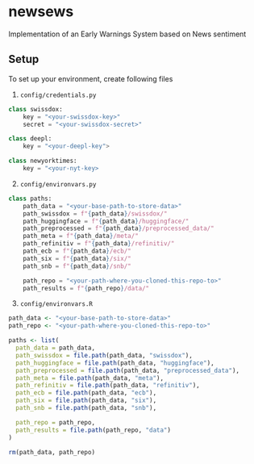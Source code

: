 # newsews

Implementation of an Early Warnings System based on News sentiment



## Setup

To set up your environment, create following files

1. `config/credentials.py`
```py
class swissdox:
    key = "<your-swissdox-key>"
    secret = "<your-swissdox-secret>"

class deepl:
    key = "<your-deepl-key">

class newyorktimes:
    key = "<your-nyt-key>
```

2. `config/environvars.py`
```py
class paths:
    path_data = "<your-base-path-to-store-data>"
    path_swissdox = f"{path_data}/swissdox/"
    path_huggingface = f"{path_data}/huggingface/"
    path_preprocessed = f"{path_data}/preprocessed_data/"
    path_meta = f"{path_data}/meta/"
    path_refinitiv = f"{path_data}/refinitiv/"
    path_ecb = f"{path_data}/ecb/"
    path_six = f"{path_data}/six/"
    path_snb = f"{path_data}/snb/"

    path_repo = "<your-path-where-you-cloned-this-repo-to>"
    path_results = f"{path_repo}/data/"
```

3. `config/environvars.R`
```r
path_data <- "<your-base-path-to-store-data>"
path_repo <- "<your-path-where-you-cloned-this-repo-to>"

paths <- list(
  path_data = path_data,
  path_swissdox = file.path(path_data, "swissdox"),
  path_huggingface = file.path(path_data, "huggingface"),
  path_preprocessed = file.path(path_data, "preprocessed_data"),
  path_meta = file.path(path_data, "meta"),
  path_refinitiv = file.path(path_data, "refinitiv"),
  path_ecb = file.path(path_data, "ecb"),
  path_six = file.path(path_data, "six"),
  path_snb = file.path(path_data, "snb"),

  path_repo = path_repo,
  path_results = file.path(path_repo, "data")
)

rm(path_data, path_repo)
```